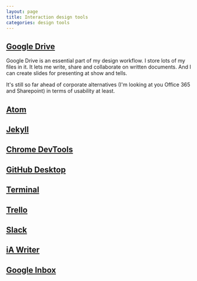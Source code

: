 ```yaml
---
layout: page
title: Interaction design tools
categories: design tools
---
```


## [Google Drive](https://www.google.com/drive/)

Google Drive is an essential part of my design workflow. I store lots of my files in it. It lets me write, share and collaborate on written documents. And I can create slides for presenting at show and tells.

It's still so far ahead of corporate alternatives (I'm looking at you Office 365 and Sharepoint) in terms of usability at least.

## [Atom](https://atom.io/)

## [Jekyll](https://jekyllrb.com/)

## [Chrome DevTools](https://developers.google.com/web/tools/chrome-devtools/)

## [GitHub Desktop](https://desktop.github.com/)

## [Terminal](https://support.apple.com/en-gb/guide/terminal/welcome/mac)

## [Trello](https://trello.com)

## [Slack](https://slack.com/)

## [iA Writer](https://ia.net/writer)

## [Google Inbox](https://www.google.co.uk/inbox/)
